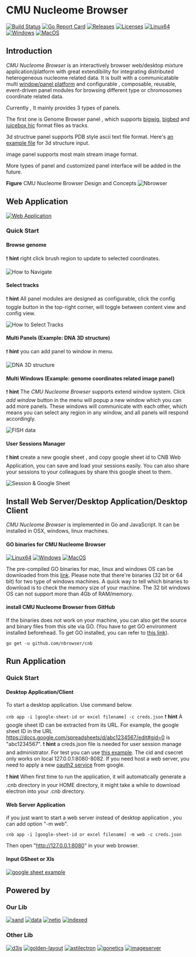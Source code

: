# CMU Nucleome Browser
[![Build Status](https://travis-ci.org/nbrowser/cnb.svg?branch=master)](https://travis-ci.org/nbrowser/cnb)
[![Go Report Card](https://goreportcard.com/badge/github.com/nbrowser/cnb)](https://goreportcard.com/report/github.com/nbrowser/cnb)
[![Releases](https://img.shields.io/github/release/nbrowser/cnb.svg)](https://github.com/nbrowser/cnb/releases)
[![Licenses](https://img.shields.io/badge/license-gpl3-orange.svg)](https://opensource.org/licenses/GPL-3.0)
[![Linux64](https://img.shields.io/badge/binary-linux-green.svg?style=flat)](http://genome.compbio.cs.cmu.edu/~xiaopenz/cnb/current/linux/cnb)
[![Windows](https://img.shields.io/badge/binary-win-blue.svg?style=flat)](http://genome.compbio.cs.cmu.edu/~xiaopenz/cnb/current/win64/cnb.exe)
[![MacOS](https://img.shields.io/badge/binary-macos-yellow.svg?style=flat)](http://genome.compbio.cs.cmu.edu/~xiaopenz/cnb/current/mac/cnb)

## Introduction
*CMU Nucleome Browser* is an interactively browser web/desktop mixture application/platform with great extendibility for integrating distributed heterogeneous nucleome related data.
It is built with a communicatable multi [window/panel platform](https://github.com/nbrowser/sand) and  configurable , composable, reusable, event-driven panel modules for browsing different type or chromosomes coordinate related data. 

Currently , It mainly provides 3 types of panels. 

The first one is Genome Browser panel , which supports [bigwig](http://genome.ucsc.edu/goldenPath/help/bigWig.html), [bigbed](http://genome.ucsc.edu/goldenPath/help/bigBed.html) and [juicebox hic](https://github.com/theaidenlab/juicer/wiki/Data)  format files as tracks. 

3d structrue panel supports PDB style ascii text file format. Here's [an example file](http://genome.compbio.cs.cmu.edu/~xiaopenz/cnb/data/structure_3.txt) for 3d structure input.

image panel supports most main stream image format. 

More types of panel and customized panel interface will be added in the future.




**Figure** CMU Nucleome Browser Design and Concepts
![Nbrowser](http://genome.compbio.cs.cmu.edu/~xiaopenz/cnb/gifs/nbrowser.png)





## Web Application
[![Web Application](https://img.shields.io/badge/CMU-Nucleome--Browser-green.svg?style=for-the-badge)](http://genome.compbio.cs.cmu.edu:8080)
### Quick Start
#### Browse genome
:exclamation: **hint** right click brush region to update to selected coordinates. 

![How to Navigate](http://genome.compbio.cs.cmu.edu/~xiaopenz/cnb/gifs/nav_500px.gif)
#### Select tracks
:exclamation: **hint**  All panel modules are designed as configurable, click the config toggle button in the top-right corner, will toggle between content view and config view.

![How to Select Tracks](http://genome.compbio.cs.cmu.edu/~xiaopenz/cnb/gifs/select_500px.gif)

#### Multi Panels (Example: DNA 3D structure) 
:exclamation: **hint**  you can add panel to window in menu.

![DNA 3D structure](http://genome.compbio.cs.cmu.edu/~xiaopenz/cnb/gifs/3d_500px.gif)

#### Multi Windows (Example: genome coordinates related image panel)
:exclamation: **hint**  The *CMU Nucleome Browser* supports extend window system. Click *add window* button in the menu will popup a new window which you can add more panels. These windows will communicate with each other, which means you can select any region in any window, and all panels will respond accordingly.

![FISH data](http://genome.compbio.cs.cmu.edu/~xiaopenz/cnb/gifs/ext_500px.gif)

#### User Sessions Manager 
:exclamation: **hint** create a new google sheet , and copy google sheet id to CNB Web Application, you can save and load your sessions easily. You can also share your sessions to your colleagues by share this google sheet to them.

![Session & Google Sheet](http://genome.compbio.cs.cmu.edu/~xiaopenz/cnb/gifs/session_500px.gif)

## Install Web Server/Desktop Application/Desktop Client
*CMU Nucleome Browser* is implemented in Go and JavaScript. It can be installed in OSX, windows, linux machines.

#### GO binaries for CMU Nucleome Browser
[![Linux64](https://img.shields.io/badge/binary-linux-green.svg?style=flat)](http://genome.compbio.cs.cmu.edu/~xiaopenz/cnb/current/linux/cnb)
[![Windows](https://img.shields.io/badge/binary-win-blue.svg?style=flat)](http://genome.compbio.cs.cmu.edu/~xiaopenz/cnb/current/win64/cnb.exe)
[![MacOS](https://img.shields.io/badge/binary-macos-yellow.svg?style=flat)](http://genome.compbio.cs.cmu.edu/~xiaopenz/cnb/current/mac/cnb)

The pre-compiled GO binaries for mac, linux and windows OS can be downloaded from this [link](http://genome.compbio.cs.cmu.edu/~xiaopenz/cnb/current). Please note that there're binaries (32 bit or 64 bit) for two type of windows machines. A quick way to tell which binaries to download is to check the memory size of your machine. The 32 bit windows OS can not support more than 4Gb of RAM/memory.

#### install CMU Nucleome Browser from GitHub
If the binaries does not work on your machine, you can also get the source and binary files from this site via GO. (You have to get GO environment installed beforehead. To get GO installed, you can refer to [this link](https://golang.org/doc/install)).

`go get -u github.com/nbrowser/cnb`

## Run Application

### Quick Start
#### Desktop Application/Client
To start a desktop application. Use command below.

`cnb app -i [google-sheet-id or excel filename] -c creds.json`
:exclamation: **hint** A google sheet ID can be extracted from its URL. For example, the google sheet ID in the URL https://docs.google.com/spreadsheets/d/abc1234567/edit#gid=0 is "abc1234567".
:exclamation: **hint** a creds.json file is needed for user session manage and administrator. For test you can use [this example](https://github.com/nbrowser/cnb/blob/master/creds.json). The cid and csecret only works on local 127.0.0.1:8080-8082.  If you need host a web server, you need to apply a new [oauth2 service](https://developers.google.com/identity/protocols/OAuth2) from google.

:exclamation: **hint** When first time to run the application, it will automatically generate a .cnb directory in your HOME directory, it might take a while to download electron into your .cnb directory. 
#### Web Server Application 
if you just want to start a web server instead of desktop application , you can add option "-m web". 

`cnb app -i [google-sheet-id or excel filename] -m web -c creds.json`

Then open "http://127.0.0.1:8080" in your web browser.
#### Input GSheet or Xls
[![google sheet example](https://img.shields.io/badge/example-gsheet-green.svg?style=flat)](https://docs.google.com/spreadsheets/d/1WaChnccn5iyKHm1ccZhRHSZmpzW7pPPrpGTSGoKTKO4/edit?usp=sharing)

## Powered by
### Our Lib
[![sand](https://img.shields.io/badge/go--js-sand-3d72c6.svg?style=flat)](https://github.com/nbrowser/sand)
[![data](https://img.shields.io/badge/golang-data-3d72c6.svg?style=flat)](https://github.com/nimezhu/data)
[![netio](https://img.shields.io/badge/golang-netio-3d72c6.svg?style=flat)](https://github.com/nimezhu/netio)
[![indexed](https://img.shields.io/badge/golang-indexed-3d72c6.svg?style=flat)](https://github.com/nimezhu/indexed)
### Other Lib
[![d3js](https://img.shields.io/badge/javascript-d3js-yellow.svg?style=flat)](http://d3js.org)
[![golden-layout](https://img.shields.io/badge/javascript-golden--layout-green.svg?style=flat)](http://golden-layout.com)
[![astilectron](https://img.shields.io/badge/golang-astilectron-blue.svg?style=flat)](https://github.com/asticode/go-astilectron)
[![gonetics](https://img.shields.io/badge/golang-gonetics-red.svg?style=flat)](https://github.com/pbenner/gonetics)
[![imageserver](https://img.shields.io/badge/golang-imageserver-blue.svg?style=flat)](https://github.com/pierrre/imageserver)
